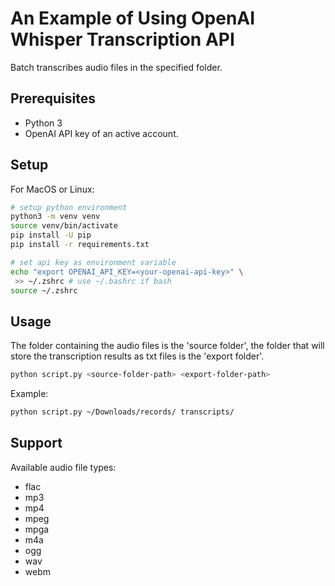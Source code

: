 # An Example of Using OpenAI Whisper Transcription API
Batch transcribes audio files in the specified folder. 

## Prerequisites
- Python 3
- OpenAI API key of an active account.

## Setup
For MacOS or Linux:
```bash
# setup python environment
python3 -m venv venv
source venv/bin/activate
pip install -U pip
pip install -r requirements.txt

# set api key as environment variable
echo "export OPENAI_API_KEY=<your-openai-api-key>" \
 >> ~/.zshrc # use ~/.bashrc if bash
source ~/.zshrc
```

## Usage
The folder containing the audio files is the 'source folder', the folder that will store the transcription results as txt files is the 'export folder'.
```bash
python script.py <source-folder-path> <export-folder-path>
```
Example:
```bash
python script.py ~/Downloads/records/ transcripts/
```

## Support
Available audio file types:
- flac
- mp3
- mp4
- mpeg
- mpga
- m4a
- ogg
- wav
- webm